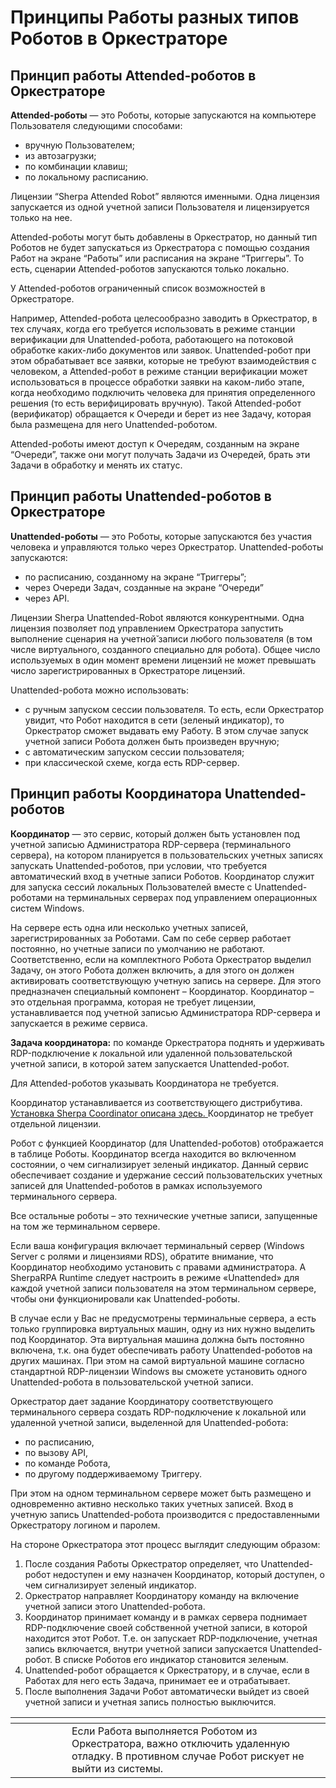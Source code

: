 # Принципы Работы разных типов Роботов в Оркестраторе

## **Принцип работы Attended-роботов в Оркестраторе**

**Attended-роботы** — это Роботы, которые запускаются на компьютере Пользователя следующими способами:

* вручную Пользователем;
* из автозагрузки;
* по комбинации клавиш;
* по локальному расписанию.&#x20;

Лицензии “Sherpa Attended Robot” являются именными. Одна лицензия запускается из одной учетной записи Пользователя и лицензируется только на нее.&#x20;

Attended-роботы могут быть добавлены в Оркестратор, но данный тип Роботов не будет запускаться из Оркестратора с помощью создания  Работ на экране “Работы” или расписания на экране “Триггеры”. То есть, сценарии Attended-роботов запускаются только локально.

У Attended-роботов ограниченный список возможностей в Оркестраторе.

Например, Attended-робота целесообразно заводить в Оркестратор, в тех случаях, когда его требуется использовать в режиме станции верификации для  Unattended-робота, работающего на потоковой обработке каких-либо документов или заявок. Unattended-робот при этом обрабатывает все заявки, которые не требуют взаимодействия с человеком, а Attended-робот в режиме станции верификации может использоваться в процессе обработки заявки на каком-либо этапе, когда необходимо подключить человека для принятия определенного решения (то есть верифицировать вручную). Такой Attended-робот (верификатор) обращается к Очереди и берет из нее Задачу, которая была размещена для него Unattended-роботом.

Attended-роботы имеют доступ к Очередям, созданным на экране “Очереди”, также они могут получать Задачи из Очередей, брать эти Задачи в обработку и менять их статус.&#x20;

## **Принцип работы Unattended-роботов в Оркестраторе**

**Unattended-роботы** — это Роботы, которые запускаются без участия человека и управляются только через Оркестратор. Unattended-роботы запускаются:

* по расписанию, созданному на экране “Триггеры”;
* через Очереди Задач, созданные на экране “Очереди”
* через API.&#x20;

Лицензии Sherpa Unattended-Robot являются конкурентными. Одна лицензия позволяет под управлением Оркестратора запустить выполнение сценария на учетной̆ записи любого пользователя (в том числе виртуального, созданного специально для робота). Общее число используемых в один момент времени лицензий не может превышать число зарегистрированных в Оркестраторе лицензий.&#x20;

Unattended-робота можно использовать:

* с ручным запуском сессии пользователя. То есть, если Оркестратор увидит, что Робот находится в сети (зеленый индикатор), то Оркестратор сможет выдавать ему Работу. В этом случае запуск учетной записи Робота должен быть произведен вручную;
* с автоматическим запуском сессии пользователя;
* при классической схеме, когда есть RDP-сервер.&#x20;

## **Принцип работы Координатора Unattended-роботов**

**Координатор** — это сервис, который должен быть установлен под учетной записью Администратора RDP-сервера (терминального сервера), на котором планируется в пользовательских учетных записях запускать Unattended-роботов, при условии, что требуется автоматический вход в учетные записи Роботов. Координатор служит для запуска сессий локальных Пользователей вместе с Unattended-роботами на терминальных серверах под управлением операционных систем Windows.

На сервере есть одна или несколько учетных записей, зарегистрированных за Роботами. Сам по себе сервер работает постоянно, но учетные записи по умолчанию не работают. Соответственно, если на комплектного Робота Оркестратор выделил Задачу, он этого Робота должен включить, а для этого он должен активировать соответствующую учетную запись на сервере. Для этого предназначен специальный компонент – Координатор. Координатор – это отдельная программа, которая не требует лицензии, устанавливается под учетной записью Администратора RDP-сервера и запускается в режиме сервиса.

**Задача координатора:** по команде Оркестратора поднять и удерживать RDP-подключение к локальной или удаленной пользовательской учетной записи, в которой затем запускается Unattended-робот.

Для Attended-роботов указывать Координатора не требуется.

Координатор устанавливается из соответствующего дистрибутива. [Установка Sherpa Coordinator описана здесь. ](../../razvertyvanie-platformy-pod-upravleniem-orkestratora/ustanovka-sherpa-rpa-coordinator/ustanovka-sherpa-rpa-coordinator-na-windows.md)Координатор не требует отдельной лицензии.

Робот с функцией Координатор (для Unattended-роботов) отображается в таблице Роботы. Координатор всегда находится во включенном состоянии, о чем сигнализирует зеленый индикатор. Данный сервис обеспечивает создание и удержание сессий пользовательских учетных записей для Unattended-роботов в рамках используемого терминального сервера.

Все остальные роботы – это технические учетные записи, запущенные на том же терминальном сервере.

Если ваша конфигурация включает терминальный сервер (Windows Server с ролями и лицензиями RDS), обратите внимание, что Координатор необходимо установить с правами администратора. А SherpaRPA Runtime следует настроить в режиме «Unattended» для каждой учетной записи пользователя на этом терминальном сервере, чтобы они функционировали как Unattended-роботы.

В случае если у Вас не предусмотрены терминальные сервера, а есть только группировка виртуальных машин, одну из них нужно выделить под Координатор. Эта виртуальная машина должна быть постоянно включена, т.к. она будет обеспечивать работу Unattended-роботов на других машинах. При этом на самой виртуальной машине согласно стандартной RDP-лицензии Windows вы сможете установить одного Unattended-робота в пользовательской учетной записи.

Оркестратор дает задание Координатору соответствующего терминального сервера создать RDP-подключение к локальной или удаленной учетной записи, выделенной для Unattended-робота:

* по расписанию,
* по вызову API,&#x20;
* по команде Робота,
* по другому поддерживаемому Триггеру.

При этом на одном терминальном сервере может быть размещено и одновременно активно несколько таких учетных записей. Вход в учетную запись Unattended-робота производится с предоставленными Оркестратору логином и паролем.

На стороне Оркестратора этот процесс выглядит следующим образом:

1. После создания Работы Оркестратор определяет, что Unattended-робот недоступен и ему назначен Координатор, который доступен, о чем сигнализирует зеленый индикатор.
2. Оркестратор направляет Координатору команду на включение учетной записи этого Unattended-робота.
3. Координатор принимает команду и в рамках сервера поднимает RDP-подключение своей собственной учетной записи, в которой находится этот Робот. Т.е. он запускает RDP-подключение, учетная запись включается, внутри учетной записи запускается Unattended-робот. В списке Роботов его индикатор становится зеленым.
4. Unattended-робот обращается к Оркестратору, и в случае, если в Работах для него есть Задача, принимает ее и отрабатывает.&#x20;
5. После выполнения Задачи Робот автоматически выйдет из своей учетной записи и учетная запись полностью выключится.&#x20;

<table data-header-hidden><thead><tr><th width="74"></th><th></th></tr></thead><tbody><tr><td><img src="https://lh7-rt.googleusercontent.com/docsz/AD_4nXfPkmrtL_xzNxzeos1Rj92kStlqg33gZVluXm2e5tIyyc3sovEGBKpOzieCKvjYCvZz-4HUWwlwTgdcIybqzsQbBHduhfLOCFiUmppQ4hUsBEB3ANUcdxRYyj38ThJzSF4dk9king?key=jXxpQJRYkQW6F4d0HoRgIxP1" alt=""></td><td>Если Работа выполняется Роботом из Оркестратора, важно отключить удаленную отладку. В противном случае Робот рискует не выйти из системы.</td></tr></tbody></table>

